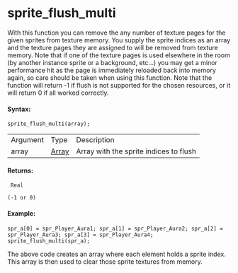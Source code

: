 # sprite_flush_multi

With this function you can remove the any number of texture pages for
the given sprites from texture memory. You supply the sprite indices as
an array and the texture pages they are assigned to will be removed from
texture memory. Note that if one of the texture pages is used elsewhere
in the room (by another instance sprite or a background, etc...) you may
get a minor performance hit as the page is immediately reloaded back
into memory again, so care should be taken when using this function.
Note that the function will return -1 if flush is not supported for the
chosen resources, or it will return 0 if all worked correctly.

#### Syntax:

``` gml
sprite_flush_multi(array);
```

|          |                                                                         |                                        |
|----------|-------------------------------------------------------------------------|----------------------------------------|
| Argument | Type                                                                    | Description                            |
| array    |  [Array](../../../../../../GameMaker_Language/GML_Overview/Arrays)  | Array with the sprite indices to flush |

#### Returns:

``` gml
 Real

(-1 or 0)
```

#### Example:

``` gml
spr_a[0] = spr_Player_Aura1; spr_a[1] = spr_Player_Aura2; spr_a[2] = spr_Player_Aura3; spr_a[3] = spr_Player_Aura4; sprite_flush_multi(spr_a);
```

The above code creates an array where each element holds a sprite index.
This array is then used to clear those sprite textures from memory.
